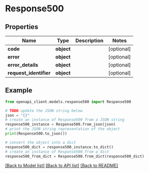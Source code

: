 # Response500

## Properties

Name | Type | Description | Notes
------------ | ------------- | ------------- | -------------
**code** | **object** |  | [optional]
**error** | **object** |  | [optional]
**error_details** | **object** |  | [optional]
**request_identifier** | **object** |  | [optional]

## Example

```python
from openapi_client.models.response500 import Response500

# TODO update the JSON string below
json = "{}"
# create an instance of Response500 from a JSON string
response500_instance = Response500.from_json(json)
# print the JSON string representation of the object
print(Response500.to_json())

# convert the object into a dict
response500_dict = response500_instance.to_dict()
# create an instance of Response500 from a dict
response500_from_dict = Response500.from_dict(response500_dict)
```

[[Back to Model list]](../README.md#documentation-for-models) [[Back to API list]](../README.md#documentation-for-api-endpoints) [[Back to README]](../README.md)
